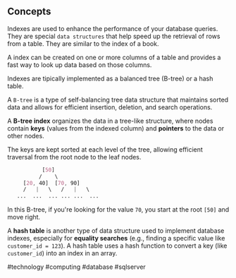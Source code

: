 
## Concepts

Indexes are used to enhance the performance of your database queries. They are special `data structures` that help speed up the retrieval of rows from a table. They are similar to the index of a book.

A index can be created on one or more columns of a table and provides a fast way to look up data based on those columns.

Indexes are tipically implemented as a balanced tree (B-tree) or a hash table.

A `B-tree` is a type of self-balancing tree data structure that maintains sorted data and allows for efficient insertion, deletion, and search operations.

A **B-tree index** organizes the data in a tree-like structure, where nodes contain **keys** (values from the indexed column) and **pointers** to the data or other nodes.

The keys are kept sorted at each level of the tree, allowing efficient traversal from the root node to the leaf nodes.

```css
           [50]
          /    \
     [20, 40]  [70, 90]
     /   |   \   /   |   \
   ...  ...  ... ... ...  ...
```

In this B-tree, if you're looking for the value `70`, you start at the root `[50]` and move right.

A **hash table** is another type of data structure used to implement database indexes, especially for **equality searches** (e.g., finding a specific value like `customer_id = 123`). A hash table uses a hash function to convert a key (like `customer_id`) into an index in an array.

#technology #computing #database #sqlserver 